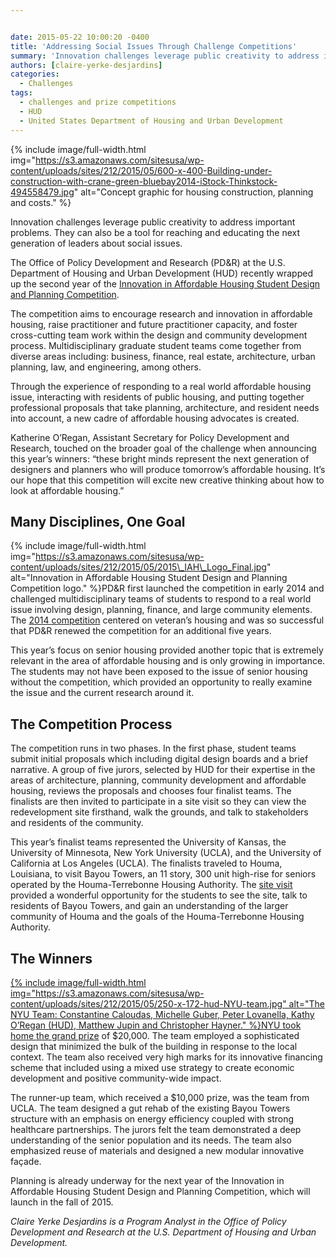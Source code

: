 ```yaml
---


date: 2015-05-22 10:00:20 -0400
title: 'Addressing Social Issues Through Challenge Competitions'
summary: 'Innovation challenges leverage public creativity to address important problems. They can also be a tool for reaching and educating the next generation of leaders about social issues. The Office of Policy Development and Research (PD&amp;amp;R) at the U.S. Department of Housing and Urban Development (HUD) recently wrapped up the second year of the Innovation in'
authors: [claire-yerke-desjardins]
categories:
  - Challenges
tags:
  - challenges and prize competitions
  - HUD
  - United States Department of Housing and Urban Development
---
```



{% include image/full-width.html img="https://s3.amazonaws.com/sitesusa/wp-content/uploads/sites/212/2015/05/600-x-400-Building-under-construction-with-crane-green-bluebay2014-iStock-Thinkstock-494558479.jpg" alt="Concept graphic for housing construction, planning and costs." %} 

Innovation challenges leverage public creativity to address important problems. They can also be a tool for reaching and educating the next generation of leaders about social issues.

The Office of Policy Development and Research (PD&R) at the U.S. Department of Housing and Urban Development (HUD) recently wrapped up the second year of the [Innovation in Affordable Housing Student Design and Planning Competition](http://www.huduser.org/portal/challenge/home.html).

The competition aims to encourage research and innovation in affordable housing, raise practitioner and future practitioner capacity, and foster cross-cutting team work within the design and community development process. Multidisciplinary graduate student teams come together from diverse areas including: business, finance, real estate, architecture, urban planning, law, and engineering, among others.

Through the experience of responding to a real world affordable housing issue, interacting with residents of public housing, and putting together professional proposals that take planning, architecture, and resident needs into account, a new cadre of affordable housing advocates is created.

Katherine O’Regan, Assistant Secretary for Policy Development and Research, touched on the broader goal of the challenge when announcing this year’s winners: “these bright minds represent the next generation of designers and planners who will produce tomorrow’s affordable housing. It’s our hope that this competition will excite new creative thinking about how to look at affordable housing.&#8221;

## Many Disciplines, One Goal


{% include image/full-width.html img="https://s3.amazonaws.com/sitesusa/wp-content/uploads/sites/212/2015/05/2015\_IAH\_Logo_Final.jpg" alt="Innovation in Affordable Housing Student Design and Planning Competition logo." %}PD&R first launched the competition in early 2014 and challenged multidisciplinary teams of students to respond to a real world issue involving design, planning, finance, and large community elements. The [2014 competition](http://www.huduser.org/portal/challenge/past_competitions.html) centered on veteran&#8217;s housing and was so successful that PD&R renewed the competition for an additional five years.

This year’s focus on senior housing provided another topic that is extremely relevant in the area of affordable housing and is only growing in importance. The students may not have been exposed to the issue of senior housing without the competition, which provided an opportunity to really examine the issue and the current research around it.

## The Competition Process

The competition runs in two phases. In the first phase, student teams submit initial proposals which including digital design boards and a brief narrative. A group of five jurors, selected by HUD for their expertise in the areas of architecture, planning, community development and affordable housing, reviews the proposals and chooses four finalist teams. The finalists are then invited to participate in a site visit so they can view the redevelopment site firsthand, walk the grounds, and talk to stakeholders and residents of the community.

This year’s finalist teams represented the University of Kansas, the University of Minnesota, New York University (UCLA), and the University of California at Los Angeles (UCLA). The finalists traveled to Houma, Louisiana, to visit Bayou Towers, an 11 story, 300 unit high-rise for seniors operated by the Houma-Terrebonne Housing Authority. The [site visit](http://www.huduser.org/portal/pdredge/pdr_edge_featd_article_040615.html) provided a wonderful opportunity for the students to see the site, talk to residents of Bayou Towers, and gain an understanding of the larger community of Houma and the goals of the Houma-Terrebonne Housing Authority.

## The Winners

[
{% include image/full-width.html img="https://s3.amazonaws.com/sitesusa/wp-content/uploads/sites/212/2015/05/250-x-172-hud-NYU-team.jpg" alt="The NYU Team: Constantine Caloudas, Michelle Guber, Peter Lovanella, Kathy O’Regan (HUD), Matthew Jupin and Christopher Hayner." %}NYU took home the grand prize](http://portal.hud.gov/hudportal/HUD?src=/press/press_releases_media_advisories/2015/HUDNo_15-046) of $20,000. The team employed a sophisticated design that minimized the bulk of the building in response to the local context. The team also received very high marks for its innovative financing scheme that included using a mixed use strategy to create economic development and positive community-wide impact.

The runner-up team, which received a $10,000 prize, was the team from UCLA. The team designed a gut rehab of the existing Bayou Towers structure with an emphasis on energy efficiency coupled with strong healthcare partnerships. The jurors felt the team demonstrated a deep understanding of the senior population and its needs. The team also emphasized reuse of materials and designed a new modular innovative façade.

Planning is already underway for the next year of the Innovation in Affordable Housing Student Design and Planning Competition, which will launch in the fall of 2015.

_Claire Yerke Desjardins is a Program Analyst in the Office of Policy Development and Research at the U.S. Department of Housing and Urban Development._